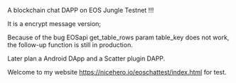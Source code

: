A blockchain chat DAPP on EOS Jungle Testnet !!!

It is a encrypt message version;

Because of the bug EOSapi get_table_rows param table_key does not work,
the follow-up function is still in production.

Later plan a Android DApp and a Scatter plugin DAPP.

Welcome to my website https://nicehero.io/eoschattest/index.html for test.
